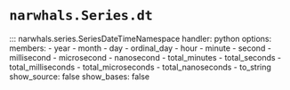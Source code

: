# `narwhals.Series.dt`

::: narwhals.series.SeriesDateTimeNamespace
    handler: python
    options:
      members:
        - year
        - month
        - day
        - ordinal_day
        - hour
        - minute
        - second
        - millisecond
        - microsecond
        - nanosecond
        - total_minutes
        - total_seconds
        - total_milliseconds
        - total_microseconds
        - total_nanoseconds
        - to_string
      show_source: false
      show_bases: false
